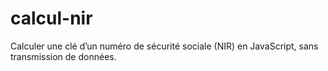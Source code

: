 # calcul-nir
Calculer une clé d’un numéro de sécurité sociale (NIR) en JavaScript, sans transmission de données.
